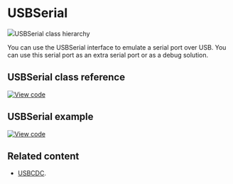 # USBSerial

<span class="images">![](https://os.mbed.com/docs/mbed-os/v6.2/mbed-os-api-doxy/class_u_s_b_serial.png)<span>USBSerial class hierarchy</span></span>

You can use the USBSerial interface to emulate a serial port over USB. You can use this serial port as an extra serial port or as a debug solution. 

## USBSerial class reference

[![View code](https://www.mbed.com/embed/?type=library)](https://os.mbed.com/docs/mbed-os/v6.2/mbed-os-api-doxy/class_u_s_b_serial.html)

## USBSerial example

[![View code](https://www.mbed.com/embed/?url=https://github.com/ARMmbed/mbed-os-snippet-USBSerial/tree/v6.2)](https://github.com/ARMmbed/mbed-os-snippet-USBSerial/blob/v6.2/main.cpp)

## Related content

- [USBCDC](usbcdc.html).
